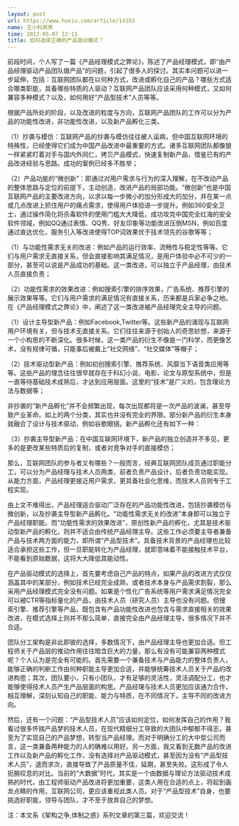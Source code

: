 ```yaml
---
layout: post
url: https://www.huxiu.com/article/14153
name: 王小科笑笑
time: 2013-05-07 12:11
title: 如何选择正确的产品驱动模式？
---
```

前段时间，个人写了一篇《产品经理模式之弊论》，陈述了产品经理模式，即“由产品经理驱动产品团队做产品”的问题，引起了很多人的探讨。其实本问题可以进一步延伸，包括：互联网团队都在以何种方式，改进或孵化自己的产品？哪些方式适合哪类职能，具备哪些特质的人驱动？互联网产品团队应该采用何种模式，又如何兼容多种模式？以及，如何用好“产品型技术”人员等等。

根据产品所处的阶段，以及改进的粒度与方向，互联网产品团队的工作可以分为产品的功能性改进，非功能性改进，以及新产品孵化三类。

（1）抄袭与模仿：互联网产品的抄袭与模仿往往被人诟病，但中国互联网环境的特殊性，已经使得它们成为中国产品改进中最重要的方式。诸多互联网团队都像狼一样紧紧盯着对手与国内外同仁，拷贝产品模式，快速复制新产品，借鉴已有的产品改进经验与思路。成功的案例已经多不胜举；

（2）产品功能的“微创新”：即通过对用户需求与行为的深入理解，在不改动产品的整体思路与定位的前提下，主动创造，改进产品的局部功能。“微创新”也是中国互联网产品的主要改进方向，以求以每一步微小的加分形成大的加分，并在某一点或几点改进上抓住用户的痛点需求，使得用户体验进一步提升。例如360安全卫士，通过操作简化将杀毒软件的使用门槛大大降低，成功攻克中国完全红海的安全软件领域，例如QQ通过表情、QQ秀、好友印象等功能改进压倒MSN，例如百度通过直达优化，服务引入等改进使得TOP词效果优于技术领先的谷歌等等；

（1）与功能性需求无关的改进：例如产品的运行效率、流畅性与稳定性等等。它们与用户需求无直接关系，但会直接影响其满足情况，是用户体验中必不可少的一部分，甚至可以说是产品成功的基础。这一类改进，可以独立于产品经理，由技术人员直接负责；

（2）功能性需求的效果改进：例如搜索引擎的排序效果，广告系统、推荐引擎的展示效果等等。它们与用户需求的满足情况有直接关系，历来都是兵家必争之地。在《产品经理模式之弊论》中，阐述了这一类改进被产品经理完全主导的问题。

（1）设计主导型新产品：例如Facebook,Twitter等。这些新产品的涌现与互联网用户环境有关，但与技术无直接关系。它们往往来源于创始人的奇思妙想，来源于一个小构思的不断深化。很多时候，这一类产品的衍生不像是一门科学，而更像艺术，没有规律可循，只能事后被戴上“社交网络”、“社交媒体”等帽子；

（2）技术驱动型新产品：例如初创搜索引擎、推荐系统、风靡当下语音类应用等等。这些产品的理念往往很早就存在于科幻小说、电影、论文与原型系统中，但是一直等待基础技术成熟后，才达到应用层面。这里的“技术”是广义的，包含理论方法与数据等；

非抄袭的“新产品孵化”并不会频繁出现，每次出现都将是一次产品的波澜，甚至导致产业革命。如上的两个分类，其实也并没有完全的界限。部分新产品的衍生本身就融合了设计与技术驱动，例如谷歌眼镜。新产品孵化还有如下一种：

（3）抄袭主导型新产品：在中国互联网环境下，新产品的独立创造并不多见，更多的是更改某些特质后的复制，或者对竞争对手的直接模仿；

那么，互联网团队的参与者又有哪些？一般而言，经典互联网团队成员通过职能分工，可以分为产品经理与技术人员两类，前者负责产品设计，后者负责功能实现。从能力方面，产品经理更接近用户需求，更具备社会化思维，而技术人员则专于工程实现。

由上文不难得出，产品经理适合驱动广泛存在的产品功能性改进，包括抄袭模仿与微创新，以及抄袭主导型新产品孵化。“功能性需求无关的改进”本身即可以独立于产品经理职能。而“功能性需求的效果改进”，原创性新产品的孵化，尤其是技术驱动型新产品的孵化，则并不适合由传统产品经理主导。这些工作必须要主导者兼备产品与技术两方面的能力，即所谓“产品型技术”。具备技术背景的产品经理也比较适合承担这些工作，但一旦职能转化为产品经理，就即意味着不能接触技术平台，不能看到原始数据，这将大大降低其能动性。

在产品驱动模式的选择上，首先要考虑自己产品的特点，如果产品的改进方式仅仅涵盖其中的某部分，例如技术已经完全成熟，或者技术本身与产品需求割裂，那么采用产品经理模式完全没有问题。如果是个性化广告系统等用户需求满足情况完全可以被CTR等指标量化的产品，由技术人员（研究人员）主导也没有问题。但搜索引擎、推荐引擎等产品，既包含有产品功能性改进也包含与需求直接相关的效果改进，在模式选择上则并不那么简单，直接完全由产品经理主导，很多情况下并不合适。

团队分工架构是非此即彼的选择，多数情况下，由产品经理主导也更加合适。但工程师关于产品层的推动作用往往暗含巨大的力量，那么有没有可能兼容两种模式呢？个人认为是完全有可能的。首先需要一个兼备技术与产品能力的整体负责人，能够正确的判断工作由何种职能主导更加合适，并能够统筹技术人员关于产品的改进构思；其次，团队要小，只有小团队，才有足够的灵活性，灵活调配分工，也才能够使得技术人员产生产品层面的构思。产品经理与技术人员更加应该通力合作，相互理解，深刻认知自己的职能、能力与特质，在不同情况下，主导不同的改进方向。

然后，还有一个问题：“产品型技术人员”应该如何定位，如何发挥自己的作用？我看过很多怀揣产品梦的技术人员，在现代精细分工导致的大团队中郁郁不得志，甚至为了实现自己的产品梦想，转型当产品经理。而对于明确分工的大中型公司而言，这一类兼备两种能力的人的确难以用好。另一方面，我又看到无数产品的改进工作以及新产品的孵化工作，没有选择对产品驱动模式，甚至因为没有“产品型技术人员”，退而求次，直接导致了产品质量不佳，延期，甚至失败。这形成了令人扼腕叹息的对比。当前的“大数据”时代，其实是一个由数据与理论方法驱动技术成熟的时代，由工程师驱动产品改进将更加重要，这类人用在合适的点上，将起到画龙点睛的作用，互联网公司，更应该重视此类人员。对于“产品型技术”自身，也要挑选好职能，领导与团队，才不至于放弃自己的梦想。

注：本文系《架构之争,体制之惑》系列文章的第三篇，欢迎交流！

